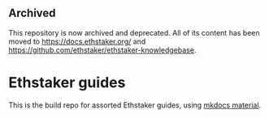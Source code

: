 ## Archived

This repository is now archived and deprecated. All of its content has been moved to https://docs.ethstaker.org/ and https://github.com/ethstaker/ethstaker-knowledgebase.

# Ethstaker guides

This is the build repo for assorted Ethstaker guides, using [mkdocs material](https://squidfunk.github.io/mkdocs-material/).
